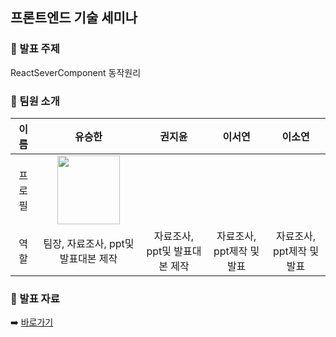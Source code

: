 ## 프론트엔드 기술 세미나
### 📍 발표 주제
ReactSeverComponent 동작원리

### 📍 팀원 소개
|이름|유승한|권지윤|이서연|이소연|
|:--:|:--:|:--:|:--:|:--:|
|프로필| <img src="" width="100" height="110" /> |  |  |  |
|역할|팀장, 자료조사, ppt및 발표대본 제작|자료조사, ppt및 발표대본 제작|자료조사, ppt제작 및 발표|자료조사, ppt제작 및 발표|



### 📍 발표 자료
➡️ [바로가기](https://energy-yun.notion.site/PPT-48f6463120fa49d78de3da860269b477?pvs=4)
